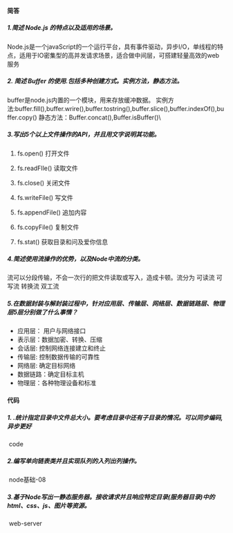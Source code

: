 #### 简答

##### 1.简述 Node.js 的特点以及适用的场景。

Node.js是一个javaScript的一个运行平台，具有事件驱动，异步I/O，单线程的特点，适用于IO密集型的高并发请求场景，适合做中间层，可搭建轻量高效的web服务

##### 2. 简述 Buffer 的使用.包括多种创建方式。实例方法，静态方法。

buffer是node.js内置的一个模块，用来存放缓冲数据。
实例方法:buffer.fill(),buffer.wrire(),buffer.tostring(),buffer.slice(),buffer.indexOf(),buffer.copy()
静态方法：Buffer.concat(),Buffer.isBuffer()\

##### 3.写出5个以上文件操作的API，并且用文字说明其功能。
1. fs.open() 打开文件

2. fs.readFIle() 读取文件

3. fs.close() 关闭文件

4. fs.writeFile() 写文件

5. fs.appendFile() 追加内容

6. fs.copyFile() 复制文件

7. fs.stat() 获取目录和问及爱你信息

   

##### 4.简述使用流操作的优势，以及Node中流的分类。

流可以分段传输，不会一次行的把文件读取或写入，造成卡顿。流分为 可读流 可写流 转换流 双工流

##### 5.在数据封装与解封装过程中，针对应用层、传输层、网络层、数据链路层、物理层5层分别做了什么事情？

* 应用层： 用户与网络接口
* 表示层：数据加密、转换、压缩
* 会话层: 控制网络连接建立和终止
* 传输层: 控制数据传输的可靠性
* 网络层: 确定目标网络
* 数据链路：确定目标主机
* 物理层：各种物理设备和标准

#### 代码

##### 1. .统计指定目录中文件总大小。要考虑目录中还有子目录的情况。可以同步编码,异步更好

​	code

##### 2.编写单向链表类并且实现队列的入列出列操作。

​	node基础-08

##### 3.基于Node写出一静态服务器。接收请求并且响应特定目录(服务器目录)中的html、css、js、图片等资源。

​	web-server